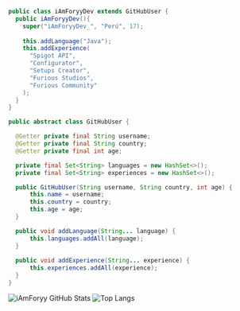 ```java
public class iAmForyyDev extends GitHubUser {
  public iAmForyyDev(){
    super("iAmForyyDev_", "Perú", 17);
    
    this.addLanguage("Java"); 
    this.addExperience(
      "Spigot API", 
      "Configurator", 
      "Setups Creator",
      "Furious Studios",
      "Furious Community"
    );
  }
}

public abstract class GitHubUser {

  @Getter private final String username;
  @Getter private final String country;
  @Getter private final int age;

  private final Set<String> languages = new HashSet<>();
  private final Set<String> experiences = new HashSet<>();

  public GitHubUser(String username, String country, int age) {
      this.name = username;
      this.country = country;
      this.age = age;
  }

  public void addLanguage(String... language) {
      this.languages.addAll(language);
  }
  
  public void addExperience(String... experience) {
      this.experiences.addAll(experience);
  }
}
```
![iAmForyy GitHub Stats](https://github-readme-stats.vercel.app/api?username=iAmForyy&show_icons=true&theme=tokyonight) ![Top Langs](https://github-readme-stats.vercel.app/api/top-langs/?username=iAmForyy&theme=tokyonight)
 
